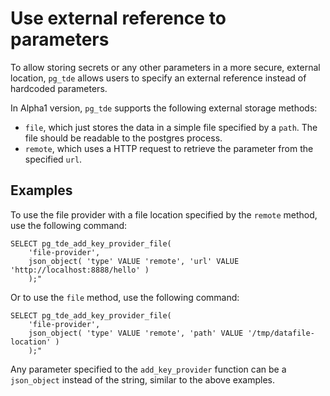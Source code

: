 # Use external reference to parameters

To allow storing secrets or any other parameters in a more secure, external location, `pg_tde`
allows users to specify an external reference instead of hardcoded parameters.

In Alpha1 version, `pg_tde` supports the following external storage methods:

* `file`, which just stores the data in a simple file specified by a `path`. The file should be
readable to the postgres process.
* `remote`, which uses a HTTP request to retrieve the parameter from the specified `url`.

## Examples

To use the file provider with a file location specified by the `remote` method,
use the following command:

```
SELECT pg_tde_add_key_provider_file(
    'file-provider', 
    json_object( 'type' VALUE 'remote', 'url' VALUE 'http://localhost:8888/hello' )
    );"
```

Or to use the `file` method, use the following command:

```
SELECT pg_tde_add_key_provider_file(
    'file-provider', 
    json_object( 'type' VALUE 'remote', 'path' VALUE '/tmp/datafile-location' )
    );"
```

Any parameter specified to the `add_key_provider` function can be a `json_object` instead of the string, 
similar to the above examples.